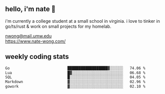 ## hello, i'm nate 👋
i'm currently a college student at a small school in virginia. i love to tinker in go/ts/rust & work on small projects for my homelab.

nwong@mail.umw.edu <br/>
https://www.nate-wong.com/

## weekly coding stats
<!--START_SECTION:waka-->

```txt
Go                          ██████████████████▓░░░░░░   74.06 %
Lua                         █▓░░░░░░░░░░░░░░░░░░░░░░░   06.68 %
SQL                         █░░░░░░░░░░░░░░░░░░░░░░░░   04.05 %
Markdown                    ▓░░░░░░░░░░░░░░░░░░░░░░░░   02.96 %
gowork                      ▓░░░░░░░░░░░░░░░░░░░░░░░░   02.10 %
```

<!--END_SECTION:waka-->
